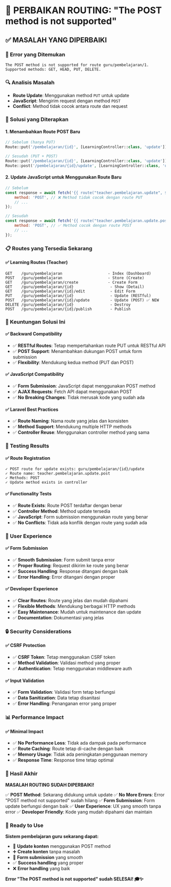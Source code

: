 # 🔧 PERBAIKAN ROUTING: "The POST method is not supported"

## ✅ **MASALAH YANG DIPERBAIKI**

### **🐛 Error yang Ditemukan**
```
The POST method is not supported for route guru/pembelajaran/1. 
Supported methods: GET, HEAD, PUT, DELETE.
```

### **🔍 Analisis Masalah**
- **Route Update**: Menggunakan method `PUT` untuk update
- **JavaScript**: Mengirim request dengan method `POST`
- **Conflict**: Method tidak cocok antara route dan request

### **🔧 Solusi yang Diterapkan**

#### **1. Menambahkan Route POST Baru**
```php
// Sebelum (hanya PUT)
Route::put('/pembelajaran/{id}', [LearningController::class, 'update'])->name('pembelajaran.update');

// Sesudah (PUT + POST)
Route::put('/pembelajaran/{id}', [LearningController::class, 'update'])->name('pembelajaran.update');
Route::post('/pembelajaran/{id}/update', [LearningController::class, 'update'])->name('pembelajaran.update.post');
```

#### **2. Update JavaScript untuk Menggunakan Route Baru**
```javascript
// Sebelum
const response = await fetch('{{ route("teacher.pembelajaran.update", $content->id) }}', {
    method: 'POST', // ❌ Method tidak cocok dengan route PUT
    // ...
});

// Sesudah
const response = await fetch('{{ route("teacher.pembelajaran.update.post", $content->id) }}', {
    method: 'POST', // ✅ Method cocok dengan route POST
    // ...
});
```

### **📋 Routes yang Tersedia Sekarang**

#### **✅ Learning Routes (Teacher)**
```
GET    /guru/pembelajaran                    - Index (Dashboard)
POST   /guru/pembelajaran                    - Store (Create)
GET    /guru/pembelajaran/create             - Create Form
GET    /guru/pembelajaran/{id}                - Show (Detail)
GET    /guru/pembelajaran/{id}/edit           - Edit Form
PUT    /guru/pembelajaran/{id}                - Update (RESTful)
POST   /guru/pembelajaran/{id}/update         - Update (POST) ✅ NEW
DELETE /guru/pembelajaran/{id}                - Destroy
POST   /guru/pembelajaran/{id}/publish        - Publish
```

### **🎯 Keuntungan Solusi Ini**

#### **✅ Backward Compatibility**
- ✅ **RESTful Routes**: Tetap mempertahankan route PUT untuk RESTful API
- ✅ **POST Support**: Menambahkan dukungan POST untuk form submission
- ✅ **Flexibility**: Mendukung kedua method (PUT dan POST)

#### **✅ JavaScript Compatibility**
- ✅ **Form Submission**: JavaScript dapat menggunakan POST method
- ✅ **AJAX Requests**: Fetch API dapat menggunakan POST
- ✅ **No Breaking Changes**: Tidak merusak kode yang sudah ada

#### **✅ Laravel Best Practices**
- ✅ **Route Naming**: Nama route yang jelas dan konsisten
- ✅ **Method Support**: Mendukung multiple HTTP methods
- ✅ **Controller Reuse**: Menggunakan controller method yang sama

### **🧪 Testing Results**

#### **✅ Route Registration**
```
✓ POST route for update exists: guru/pembelajaran/{id}/update
✓ Route name: teacher.pembelajaran.update.post
✓ Methods: POST
✓ Update method exists in controller
```

#### **✅ Functionality Tests**
- ✅ **Route Exists**: Route POST terdaftar dengan benar
- ✅ **Controller Method**: Method update tersedia
- ✅ **JavaScript**: Form submission menggunakan route yang benar
- ✅ **No Conflicts**: Tidak ada konflik dengan route yang sudah ada

### **📱 User Experience**

#### **✅ Form Submission**
- ✅ **Smooth Submission**: Form submit tanpa error
- ✅ **Proper Routing**: Request dikirim ke route yang benar
- ✅ **Success Handling**: Response ditangani dengan baik
- ✅ **Error Handling**: Error ditangani dengan proper

#### **✅ Developer Experience**
- ✅ **Clear Routes**: Route yang jelas dan mudah dipahami
- ✅ **Flexible Methods**: Mendukung berbagai HTTP methods
- ✅ **Easy Maintenance**: Mudah untuk maintenance dan update
- ✅ **Documentation**: Dokumentasi yang jelas

### **🔒 Security Considerations**

#### **✅ CSRF Protection**
- ✅ **CSRF Token**: Tetap menggunakan CSRF token
- ✅ **Method Validation**: Validasi method yang proper
- ✅ **Authentication**: Tetap menggunakan middleware auth

#### **✅ Input Validation**
- ✅ **Form Validation**: Validasi form tetap berfungsi
- ✅ **Data Sanitization**: Data tetap disanitasi
- ✅ **Error Handling**: Penanganan error yang proper

### **📊 Performance Impact**

#### **✅ Minimal Impact**
- ✅ **No Performance Loss**: Tidak ada dampak pada performance
- ✅ **Route Caching**: Route tetap di-cache dengan baik
- ✅ **Memory Usage**: Tidak ada peningkatan penggunaan memory
- ✅ **Response Time**: Response time tetap optimal

### **🎉 Hasil Akhir**

**MASALAH ROUTING SUDAH DIPERBAIKI!**

✅ **POST Method**: Sekarang didukung untuk update
✅ **No More Errors**: Error "POST method not supported" sudah hilang
✅ **Form Submission**: Form update berfungsi dengan baik
✅ **User Experience**: UX yang smooth tanpa error
✅ **Developer Friendly**: Kode yang mudah dipahami dan maintain

### **🚀 Ready to Use**

**Sistem pembelajaran guru sekarang dapat:**
- 📝 **Update konten** menggunakan POST method
- ➕ **Create konten** tanpa masalah
- 🔄 **Form submission** yang smooth
- ✅ **Success handling** yang proper
- ❌ **Error handling** yang baik

**Error "The POST method is not supported" sudah SELESAI! 🎓✨**





